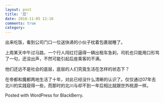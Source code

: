 ```yaml
---
layout: post
title: '层'
date: 2010-11-05 12:10
comments: true
category: 
---
```

    

出来吃饭，看到公司门口一位送快递的小伙子枕着包裹就睡了。

上周某天中午过马路，一个行人闯红灯逼得一辆出租车急刹，司机也只能用口形骂了一句，还没出声，不然可能引起后座乘客的不满。

他们还远不是社会的底层，底层的人们究竟生活在怎样的状态下？

在帝都和魔都两地生活了十年，对此已经没什么清晰的认识了。仅仅通过07年去北川的实践窥得一些，而那时的北川与却不到一年后相比就跟世外桃源一样。

Posted with WordPress for BlackBerry.
